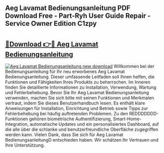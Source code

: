 ## Aeg Lavamat Bedienungsanleitung PDF Download Free - Part-Ryh User Guide Repair - Service Owner Edition C1zpy

# <h2><a href="http://df1x46.blite.top/?on=Aeg+Lavamat+Bedienungsanleitung">🔗Download 👉🔴 Aeg Lavamat Bedienungsanleitung</a></h2>

[![Aeg Lavamat Bedienungsanleitung new download](https://i.imgur.com/lujVjoI.png)](http://df1x46.blite.top/?on=Aeg+Lavamat+Bedienungsanleitung)
Willkommen bei der Bedienungsanleitung für Ihr neu erworbenes Aeg Lavamat Bedienungsanleitung. Dieser umfassende Leitfaden soll Ihnen helfen, die Funktionen und Fähigkeiten Ihres Produkts zu beherrschen. Im Inneren finden Sie detaillierte Informationen zu Installation, Verwendung, Wartung und Fehlerbehebung. Bevor Sie Ihr Aeg Lavamat Bedienungsanleitung verwenden, machen Sie sich bitte mit seinen Funktionen und Merkmalen vertraut, indem Sie dieses Benutzerhandbuch lesen. Es enthält klare Anweisungen für Installation, Einrichtung und Betrieb sowie Tipps zur Fehlerbehebung bei häufig auftretenden Problemen. Zu den REDDDDDDD-Funktionen gehören biometrische Authentifizierung, Smart-Home-Integration, automatische Updates und ein personalisiertes Dashboard, auf die alle über die schlanke und benutzerfreundliche Oberfläche zugegriffen werden kann. Vielen Dank, dass Sie sich für Aeg Lavamat BedienungsanleitungD entschieden haben. Wir schätzen Ihr Vertrauen und Ihre Unterstützung.
